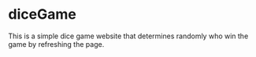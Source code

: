 # diceGame
This is a simple dice game website that determines randomly who win the game by refreshing the page.

